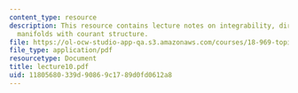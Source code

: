 ```yaml
---
content_type: resource
description: This resource contains lecture notes on integrability, dirac maps, and
  manifolds with courant structure.
file: https://ol-ocw-studio-app-qa.s3.amazonaws.com/courses/18-969-topics-in-geometry-dirac-geometry-fall-2006/11805680339d90869c1789d0fd0612a8_lecture10.pdf
file_type: application/pdf
resourcetype: Document
title: lecture10.pdf
uid: 11805680-339d-9086-9c17-89d0fd0612a8
---
```

